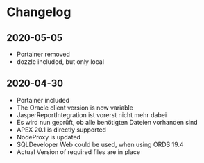 # Changelog

## 2020-05-05

- Portainer removed
- dozzle included, but only local

## 2020-04-30

- Portainer included
- The Oracle client version is now variable
- JasperReportIntegration ist vorerst nicht mehr dabei
- Es wird nun geprüft, ob alle benötigten Dateien vorhanden sind
- APEX 20.1 is directly supported
- NodeProxy is updated
- SQLDeveloper Web could be used, when using ORDS 19.4
- Actual Version of required files are in place